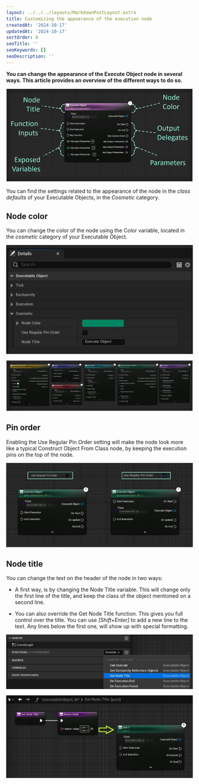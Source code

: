 ```yaml
---
layout: ../../../layouts/MarkdownPostLayout.astro
title: Customizing the appearance of the execution node
createdAt: '2024-10-17'
updatedAt: '2024-10-17'
sortOrder: 8
seoTitle: ''
seoKeywords: []
seoDescription: ''
---
```


**You can change the appearance of the Execute Object node in several ways. This article provides an overview of the different ways to do so.**

![](../../../assets/executable-objects/customization-02-large.jpg)

You can find the settings related to the appearance of the node in the *class defaults* of your Executable Objects, in the *Cosmetic* category.

## Node color

You can change the color of the node using the <span class="variable">Color</span> variable, located in the *cosmetic* category of your Executable Object.

![](../../../assets/executable-objects/Cosmetic-large.jpg)

![](../../../assets/executable-objects/ExampleContentSmallLayout02-large01.jpg)

## Pin order

Enabling the <span class="variable">Use Regular Pin Order</span> setting will make the node look more like a typical <span class="function">Construct Object From Class</span> node, by keeping the execution pins on the top of the node.

![](../../../assets/executable-objects/RegularPinOrder-large.jpg)

## Node title

You can change the text on the header of the node in two ways:

* A first way, is by changing the <span class="variable">Node Title</span> variable. This will change only the first line of the title, and keep the class of the object mentioned on a second line.

* You can also override the <span class="function">Get Node Title</span> function. This gives you full control over the title. You can use *[Shift+Enter]* to add a new line to the text. Any lines below the first one, will show up with special formatting.

![](../../../assets/executable-objects/OverrideGetNodeTitle-large.jpg)

![](../../../assets/executable-objects/NodeTitle-small.jpg)
